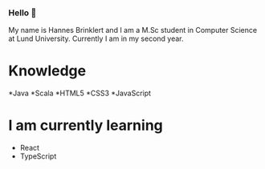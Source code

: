 ### Hello 👋

My name is Hannes Brinklert and I am a M.Sc student in Computer Science at Lund University. Currently I am in my second year.

# Knowledge
  *Java
  *Scala
  *HTML5
  *CSS3
  *JavaScript
 
# I am currently learning
  * React
  * TypeScript
  

<!--
**hannesbrinklert/hannesbrinklert** is a ✨ _special_ ✨ repository because its `README.md` (this file) appears on your GitHub profile.

Here are some ideas to get you started:

- 🔭 I’m currently working on ...
- 🌱 I’m currently learning ...
- 👯 I’m looking to collaborate on ...
- 🤔 I’m looking for help with ...
- 💬 Ask me about ...
- 📫 How to reach me: ...
- 😄 Pronouns: ...
- ⚡ Fun fact: ...
-->
